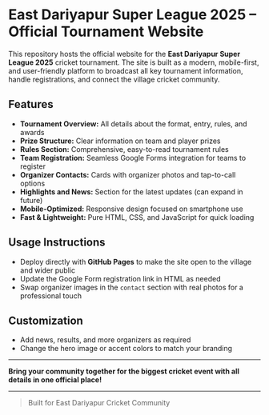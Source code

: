 # East Dariyapur Super League 2025 – Official Tournament Website

This repository hosts the official website for the **East Dariyapur Super League 2025** cricket tournament. The site is built as a modern, mobile-first, and user-friendly platform to broadcast all key tournament information, handle registrations, and connect the village cricket community.

## Features

- **Tournament Overview:** All details about the format, entry, rules, and awards
- **Prize Structure:** Clear information on team and player prizes
- **Rules Section:** Comprehensive, easy-to-read tournament rules
- **Team Registration:** Seamless Google Forms integration for teams to register
- **Organizer Contacts:** Cards with organizer photos and tap-to-call options
- **Highlights and News:** Section for the latest updates (can expand in future)
- **Mobile-Optimized:** Responsive design focused on smartphone use
- **Fast & Lightweight:** Pure HTML, CSS, and JavaScript for quick loading

## Usage Instructions

- Deploy directly with **GitHub Pages** to make the site open to the village and wider public
- Update the Google Form registration link in HTML as needed
- Swap organizer images in the `contact` section with real photos for a professional touch

## Customization

- Add news, results, and more organizers as required
- Change the hero image or accent colors to match your branding

---

**Bring your community together for the biggest cricket event with all details in one official place!**

---

> Built for East Dariyapur Cricket Community

